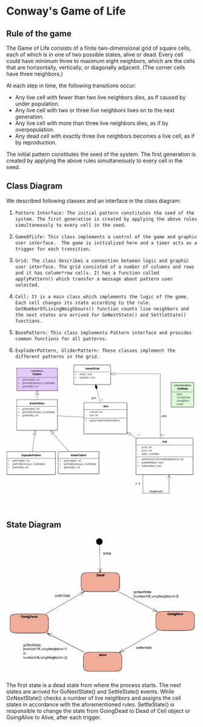 # Conway's Game of Life

## Rule of the game

The Game of Life consists of a finite two-dimensional grid of square cells, each of which is in one of two possible states, alive or dead.
Every cell could have minimum three to  maximum eight neighbors, which are the cells that are horizontally, vertically, or diagonally adjacent.  (The corner cells have three neighbors.)

At each step in time, the following transitions occur:

- Any live cell with fewer than two live neighbors dies, as if caused by under population.
- Any live cell with two or three live neighbors lives on to the next generation.
- Any live cell with more than three live neighbors dies, as if by overpopulation.
- Any dead cell with exactly three live neighbors becomes a live cell, as if by reproduction.

The initial pattern constitutes the seed of the system. The first generation is created by applying the above rules simultaneously to every cell in the seed.

## Class Diagram 

We described following classes and an interface in the class diagram:
1.     Pattern Interface: The initial pattern constitutes the seed of the system. The first generation is created by applying the above rules simultaneously to every cell in the seed.
2.     GameOfLife: This class implements a control of the game and graphic user interface.  The game is initialized here and a timer acts as a trigger for each transition.
3.     Grid: The class describes a connection between logic and graphic user interface. The grid consisted of a number of columns and rows and it has column*row cells. It has a function called applyPattern() which transfer a message about pattern user selected.
4.     Cell: It is a main class which implements the logic of the game. Each cell changes its state according to the rule. GetNumberOfLivingNeighbours() function counts live neighbors and the next states are arrived for GoNextState() and SettleState()  functions.
5.     BasePattern: This class implements Pattern interface and provides common functions for all patterns.
6.     ExploderPattern, GliderPattern: These classes implement the different patterns in the grid.

![class](Game_of_Life_ClassDiagram.PNG)

## State Diagram

![class](CellStateDiagram.PNG)

The first state is a dead state from where the process starts. The next states are arrived for GoNextState() and SettleState() events. While GoNextState() checks a number of live neighbors and assigns the cell states in accordance with the aforementioned rules. SettleState() is responsible to change the state from GoingDead to Dead of Cell object or GoingAlive to Alive, after each trigger.
